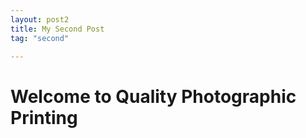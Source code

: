 ```yaml
---
layout: post2
title: My Second Post
tag: "second"

---
```

<div class="fullscreen background parallax da-all" style="background-image:url('{{site.url}}assets/frames.jpg');" data-img-width="1600" data-img-height="1064" data-diff="100">
    <div class="content-a">
        <div class="content-b">
           <div class="main-title">
            <!-- <h1 class="main-1"> Welcome </h1>
             <h2 class="main-2"> to </h2>
             <h2 class="main-3"> Quality Photographic Printing </h2>  -->
            <h1 class="main-1"> Welcome to Quality Photographic Printing </h1>   
           </div>
        </div>
    </div>
</div>
  